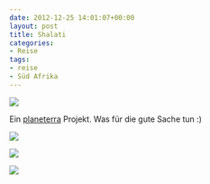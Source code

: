 ```yaml
---
date: 2012-12-25 14:01:07+00:00
layout: post
title: Shalati
categories:
- Reise
tags:
- reise
- Süd Afrika
---
```


[![](http://clemi.ag3r.at/wp-content/uploads/2012/12/wpid-Photo-25.12.2012-1451.jpg)](http://clemi.ag3r.at/wp-content/uploads/2012/12/wpid-Photo-25.12.2012-1451.jpg)





Ein [planeterra](http://www.google.com/url?sa=t&rct=j&q=planeterra&source=web&cd=1&ved=0CDEQFjAA&url=http%3A%2F%2Fwww.planeterra.org%2F&ei=ah7bUMm0C8TDhAen1oHgBA&usg=AFQjCNHmUeV2Jor0wn7RKgkfDaxxdX5n6w&bvm=bv.1355534169,d.d2k) Projekt. Was für die gute Sache tun :)



<!-- more -->

[![](http://clemi.ag3r.at/wp-content/uploads/2012/12/wpid-Photo-25.12.2012-1654.jpg)](http://clemi.ag3r.at/wp-content/uploads/2012/12/wpid-Photo-25.12.2012-1654.jpg)





[![](http://clemi.ag3r.at/wp-content/uploads/2012/12/wpid-Photo-25.12.2012-16541.jpg)](http://clemi.ag3r.at/wp-content/uploads/2012/12/wpid-Photo-25.12.2012-16541.jpg)





[![](http://clemi.ag3r.at/wp-content/uploads/2012/12/wpid-Photo-25.12.2012-1702.jpg)](http://clemi.ag3r.at/wp-content/uploads/2012/12/wpid-Photo-25.12.2012-1702.jpg)




